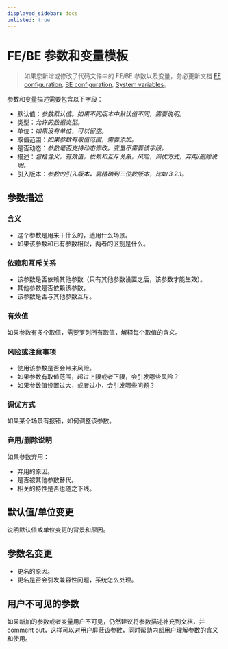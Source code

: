 ```yaml
---
displayed_sidebar: docs
unlisted: true
---
```


# FE/BE 参数和变量模板

> 如果您新增或修改了代码文件中的 FE/BE 参数以及变量，务必更新文档 [FE configuration](https://docs.starrocks.io/zh/docs/administration/management/FE_configuration/), [BE configuration](https://docs.starrocks.io/zh/docs/administration/management/BE_configuration/), [System variables](https://docs.starrocks.io/zh/docs/reference/System_variable/)。

参数和变量描述需要包含以下字段：

- 默认值：*参数默认值。如果不同版本中默认值不同，需要说明。*
- 类型：*允许的数据类型。*
- 单位：*如果没有单位，可以留空。*
- 取值范围：*如果参数有取值范围，需要添加。*
- 是否动态：*参数是否支持动态修改。变量不需要该字段。*
- 描述：*包括含义，有效值，依赖和互斥关系，风险，调优方式，弃用/删除说明。*
- 引入版本：*参数的引入版本，需精确到三位数版本，比如 3.2.1。*

## 参数描述

### 含义

- 这个参数是用来干什么的，适用什么场景。
- 如果该参数和已有参数相似，两者的区别是什么。

### 依赖和互斥关系

- 该参数是否依赖其他参数（只有其他参数设置之后，该参数才能生效）。
- 其他参数是否依赖该参数。
- 该参数是否与其他参数互斥。

### 有效值

如果参数有多个取值，需要罗列所有取值，解释每个取值的含义。

### 风险或注意事项

- 使用该参数是否会带来风险。
- 如果参数有取值范围，超过上限或者下限，会引发哪些风险？
- 如果参数值设置过大，或者过小，会引发哪些问题？

### 调优方式

如果某个场景有报错，如何调整该参数。

### 弃用/删除说明

如果参数弃用：

- 弃用的原因。
- 是否被其他参数替代。
- 相关的特性是否也随之下线。

## 默认值/单位变更

说明默认值或单位变更的背景和原因。

## 参数名变更

- 更名的原因。
- 更名是否会引发兼容性问题，系统怎么处理。

## 用户不可见的参数

如果新加的参数或者变量用户不可见，仍然建议将参数描述补充到文档，并 comment out，这样可以对用户屏蔽该参数，同时帮助内部用户理解参数的含义和使用。
